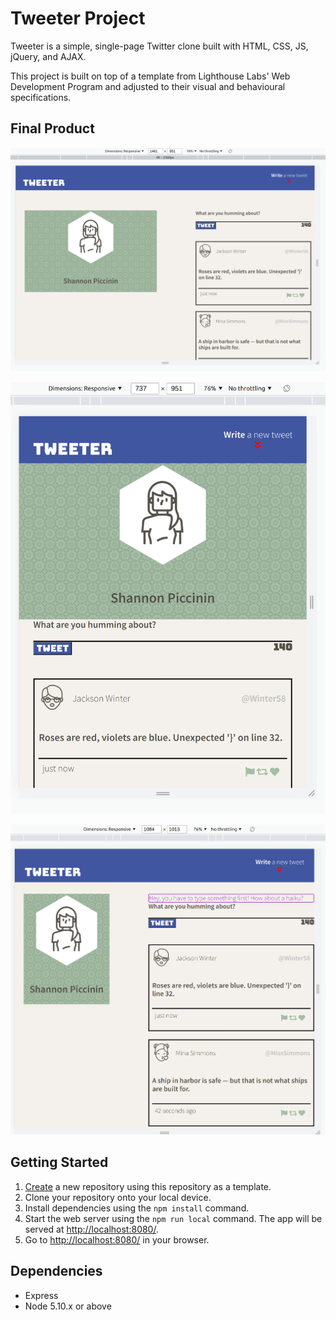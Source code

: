 # Tweeter Project

Tweeter is a simple, single-page Twitter clone built with HTML, CSS, JS, jQuery, and AJAX.

This project is built on top of a template from Lighthouse Labs' Web Development Program and adjusted to their visual and behavioural specifications.


## Final Product

!["Screenshot of the desktop page"](https://github.com/FemmeSTEMGem/tweeter/blob/main/public/docs/desktop.PNG)

!["Screenshot of the mobile page"](https://github.com/FemmeSTEMGem/tweeter/blob/main/public/docs/mobile.PNG)

!["Screenshot an error message"](https://github.com/FemmeSTEMGem/tweeter/blob/main/public/docs/error-message.PNG)

## Getting Started

1. [Create](https://docs.github.com/en/repositories/creating-and-managing-repositories/creating-a-repository-from-a-template) a new repository using this repository as a template.
2. Clone your repository onto your local device.
3. Install dependencies using the `npm install` command.
3. Start the web server using the `npm run local` command. The app will be served at <http://localhost:8080/>.
4. Go to <http://localhost:8080/> in your browser.

## Dependencies

- Express
- Node 5.10.x or above

